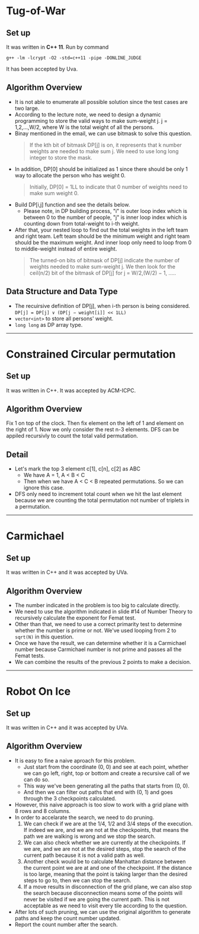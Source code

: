 # Tug-of-War

## Set up

It was written in **C++ 11**. Run by command

``g++ -lm -lcrypt -O2 -std=c++11 -pipe -DONLINE_JUDGE``

It has been accepted by Uva.

## Algorithm Overview

* It is not able to enumerate all possible solution since the test cases are two large.
* According to the lecture note, we need to design a dynamic programming to store the valid ways to make sum-weight j. j = 1,2,...,W/2, where W is the total weight of all the persons. 
* Binay mentioned in the email, we can use bitmask to solve this question. 
    > If the kth bit of bitmask DP[j] is on, it represents that k number weights are needed to make sum j. We need to use long long integer to store the mask.
* In addition, DP[0] should be initialized as 1 since there should be only 1 way to allocate the person who has weight 0. 
    > Initially, DP[0] = 1LL to indicate that 0 number of weights need to make sum weight 0.
* Build DP[i,j] function and see the details below.
    * Please note, in DP building process, "i" is outer loop index which is between 0 to the number of people, "j" is inner loop index which is counting down from total-weight to i-th weight.
 * After that, your nested loop to find out the total weights in the left team and right team. Left team should be the minimum weight and right team should be the maximum weight. And inner loop only need to loop from 0 to middle-weight instead of entire weight.
    > The turned-on bits of bitmask of DP[j] indicate the number of weights needed to make sum-weight j. We then look for the ceil(n/2) bit of the bitmask of DP[j] for j = W/2,(W/2) − 1, .....

## Data Structure and Data Type
* The recuirsive definition of DP[j], when i-th person is being considered.
``` DP[j] = DP[j] ∨ (DP[j − weight[i]] << 1LL) ```
* ```vector<int>``` to store all persons' weight.
* ```long long``` as DP array type.

---



# Constrained Circular permutation

## Set up

It was written in C++. It was accepted by ACM-ICPC.

## Algorithm Overview

Fix 1 on top of the clock. Then fix element on the left of 1 and element on the right of 1. Now we only consider the rest n-3 elements. DFS can be appiled recursivly to count the total valid permutation.

## Detail

* Let's mark the top 3 element c[1], c[n], c[2] as ABC
  * We have A = 1, A < B < C
  * Then when we have A < C < B repeated permutations. So we can ignore this case. 
* DFS only need to increment total count when we hit the last element because we are counting the total permutation not number of triplets in a permutation.

---

# Carmichael

## Set up

It was written in C++ and it was accepted by UVa.

## Algorithm Overview

* The number indicated in the problem is too big to calculate directly. 
* We need to use the algorithm indicated in slide #14 of Number Theory to recursively calculate the exponent for Femat test.
* Other than that, we need to use a correct primarity test to determine whether the number is prime or not. We've used looping from 2 to `sqrt(N)` in this question. 
* Once we have the result, we can determine whether it is a Carmichael number because Carmichael number is not prime and passes all the Femat tests.
* We can combine the results of the previous 2 points to make a decision.


---

# Robot On Ice

## Set up

It was written in C++ and it was accepted by UVa.

## Algorithm Overview

* It is easy to fine a naive aproach for this problem. 
    * Just start from the coordinate (0, 0) and see at each point, whether we can go left, right, top or bottom and create a recursive call of we can do so. 
    * This way we've been generating all the paths that starts from (0, 0).
    * And then we can filter out paths that end with (0, 1) and goes through the 3 checkpoints calculated.
* However, this naive approach is too slow to work with a grid plane with 8 rows and 8 columns.
* In order to accelarate the search, we need to do pruning.
    1. We can check if we are at the 1/4, 1/2 and 3/4 steps of the execution. If indeed we are, and we are not at the checkpoints, that means the path we are walking is wrong and we stop the search.
    2. We can also check whether we are currently at the checkpoints. If we are, and we are not at the desired steps, stop the search of the current path because it is not a valid path as well.
    3. Another check would be to calculate Manhattan distance between the current point we are at and one of the checkpoint. If the distance is too large, meaning that the point is taking larger than the desired steps to go to, then we can stop the search.
    4. If a move results in disconnection of the grid plane, we can also stop the search because disconnection means some of the points will never be visited if we are going the current path. This is not acceptable as we need to visit every tile according to the question.
* After lots of such pruning, we can use the original algorithm to generate paths and keep the count number updated.
* Report the count number after the search.